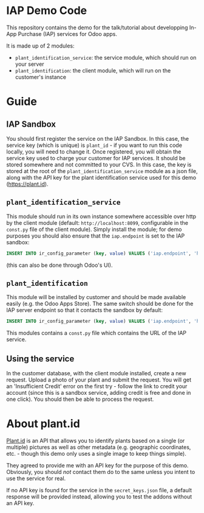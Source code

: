 # IAP Demo Code

This repository contains the demo for the talk/tutorial about developping
In-App Purchase (IAP) services for Odoo apps.

It is made up of 2 modules:
- `plant_identification_service`: the service module, which should run on your server
- `plant_identification`: the client module, which will run on the customer's instance

# Guide

## IAP Sandbox

You should first register the service on the IAP Sandbox. In this case, the service key (which is unique) is `plant_id` - if you want to run this code locally, you will need to change it. Once registered, you will obtain the service key used to charge your customer for IAP services. It should be stored somewhere and not committed to your CVS. In this case, the key is stored at the root of the `plant_identification_service` module as a json file, along with the API key for the plant identification service used for this demo (https://plant.id).

## `plant_identification_service`

This module should run in its own instance somewhere accessible over http by the client module (default: `http://localhost:8099`, configurable in the `const.py` file of the client module). Simply install the module; for demo purposes you should also ensure that the `iap.endpoint` is set to the IAP sandbox:
```sql
INSERT INTO ir_config_parameter (key, value) VALUES ('iap.endpoint', 'https://iap-sandbox.odoo.com');
```

(this can also be done through Odoo's UI).

## `plant_identification`

This module will be installed by customer and should be made available easily (e.g. the Odoo Apps Store). The same switch should be done for the IAP server endpoint so that it contacts the sandbox by default:
```sql
INSERT INTO ir_config_parameter (key, value) VALUES ('iap.endpoint', 'https://iap-sandbox.odoo.com');
```
This modules contains a `const.py` file which contains the URL of the IAP service.


## Using the service
In the customer database, with the client module installed, create a new request. Upload a photo of your plant and submit the request. You will get an 'Insufficient Credit' error on the first try - follow the link to credit your account (since this is a sandbox service, adding credit is free and done in one click). You should then be able to process the request.

# About plant.id

[Plant.id](https://plant.id) is an API that allows you to identify plants based on a single (or multiple) pictures as well as other metadata (e.g. geographic coordinates, etc. - though this demo only uses a single image to keep things simple).

They agreed to provide me with an API key for the purpose of this demo. Obviously, you should *not* contact them do to the same unless you intent to use the service for real.

If no API key is found for the service in the `secret_keys.json` file, a default response will be provided instead, allowing you to test the addons without an API key.
